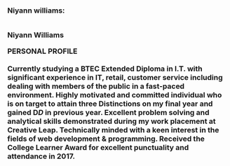 <html>
<head>
<h3>
Niyann williams:
<br>
<br>
  <text-align: left;>

  
Niyann Williams

PERSONAL PROFILE
<br>
<br>
Currently studying a BTEC Extended Diploma in I.T. with significant experience in IT, retail, customer service including dealing with members of the public in a fast-paced environment. Highly motivated and committed individual who is on target to attain three Distinctions on my final year and gained D*D* in previous year. Excellent problem solving and analytical skills demonstrated during my work placement at Creative Leap. Technically minded with a keen interest in the fields of web development & programming. Received the College Learner Award for excellent punctuality and attendance in 2017. 
</h3>
</head>
</html>

